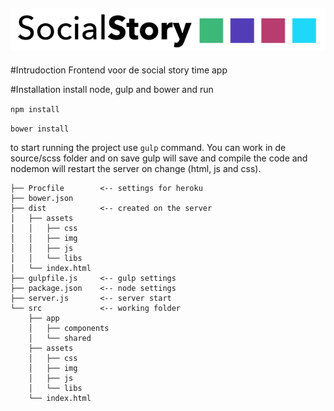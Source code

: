 ![storytime logo](https://github.com/klaaz0r/storytime-frontend/blob/master/src/assets/img/logos/logo_width.png?raw=true)
---
#Intrudoction
Frontend voor de social story time app

#Installation
install node, gulp and bower and run

`npm install`

`bower install`

to start running the project use `gulp` command. You can work in de source/scss folder and on save gulp will save and compile the code and nodemon will restart the server on change (html, js and css).


```
├── Procfile        <-- settings for heroku
├── bower.json 
├── dist            <-- created on the server
│   ├── assets
│   │   ├── css
│   │   ├── img
│   │   ├── js
│   │   └── libs
│   └── index.html
├── gulpfile.js     <-- gulp settings 
├── package.json    <-- node settings  
├── server.js       <-- server start 
└── src             <-- working folder
    ├── app
    │   ├── components
    │   └── shared
    ├── assets
    │   ├── css
    │   ├── img
    │   ├── js
    │   └── libs
    └── index.html
```
